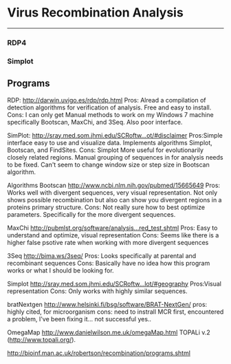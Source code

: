 # Virus Recombination Analysis

---

### RDP4

### Simplot

## Programs

RDP: http://darwin.uvigo.es/rdp/rdp.html
Pros: Alread a compilation of detection algorithms for verification of analysis. Free and easy to install.
Cons: I can only get Manual methods to work on my Windows 7 machine specifically Bootscan, MaxChi, and 3Seq. Also poor interface.

SimPlot: http://sray.med.som.jhmi.edu/SCRoftw...ot/#disclaimer
Pros:Simple interface easy to use and visualize data. Implements algorithms Simplot, Bootscan, and FindSites.
Cons: Simplot More useful for evolutionarily closely related regions. Manual grouping of sequences in for analysis needs to be fixed. Can't seem to change window size or step size in Bootscan algorithm.

Algorithms
Bootscan
http://www.ncbi.nlm.nih.gov/pubmed/15665649
Pros: Works well with divergent sequences, very visual representation. Not only shows possible recombination but also can show you divergent regions in a proteins primary structure.
Cons: Not really sure how to best optimize parameters. Specifically for the more divergent sequences.

MaxChi
http://pubmlst.org/software/analysis...red_test.shtml
Pros: Easy to understand and optimize, visual representation
Cons: Seems like there is a higher false psotive rate when working with more divergent sequences

3Seq
http://bima.ws/3seq/
Pros: Looks specifically at parental and recombinant sequences
Cons: Basically have no idea how this program works or what I should be looking for.

Simplot
http://sray.med.som.jhmi.edu/SCRoftw...lot/#geography
Pros:Visual representation
Cons: Only works with highly similar sequences.

bratNextgen
http://www.helsinki.fi/bsg/software/BRAT-NextGen/
pros: highly cited, for microorganism
cons: need to instrall MCR first, encountered a problem, I've been fixing it... not successful yes..


OmegaMap http://www.danielwilson.me.uk/omegaMap.html
TOPALi v.2 (http://www.topali.org/).


http://bioinf.man.ac.uk/robertson/recombination/programs.shtml
